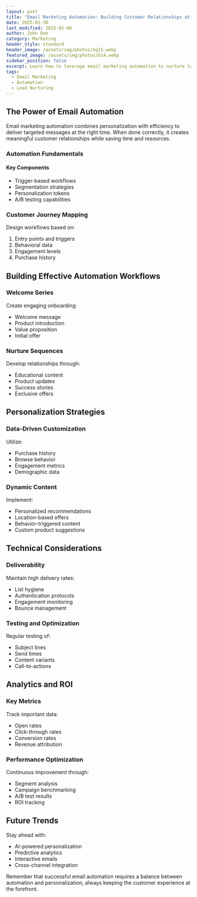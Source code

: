 ```yaml
---
layout: post
title: "Email Marketing Automation: Building Customer Relationships at Scale"
date: 2025-01-30
last_modified: 2025-03-09
author: John Doe
category: Marketing
header_style: standard
header_image: /assets/img/photos/bg15.webp
featured_image: /assets/img/photos/b14.webp
sidebar_position: false
excerpt: Learn how to leverage email marketing automation to nurture leads, build lasting customer relationships, and scale engagement.
tags:
  - Email Marketing
  - Automation
  - Lead Nurturing
---
```



## The Power of Email Automation
Email marketing automation combines personalization with efficiency to deliver targeted messages at the right time. When done correctly, it creates meaningful customer relationships while saving time and resources.

### Automation Fundamentals

#### Key Components
- Trigger-based workflows
- Segmentation strategies
- Personalization tokens
- A/B testing capabilities

### Customer Journey Mapping
Design workflows based on:
1. Entry points and triggers
2. Behavioral data
3. Engagement levels
4. Purchase history

## Building Effective Automation Workflows

### Welcome Series
Create engaging onboarding:
- Welcome message
- Product introduction
- Value proposition
- Initial offer

### Nurture Sequences
Develop relationships through:
- Educational content
- Product updates
- Success stories
- Exclusive offers

## Personalization Strategies

### Data-Driven Customization
Utilize:
- Purchase history
- Browse behavior
- Engagement metrics
- Demographic data

### Dynamic Content
Implement:
- Personalized recommendations
- Location-based offers
- Behavior-triggered content
- Custom product suggestions

## Technical Considerations

### Deliverability
Maintain high delivery rates:
- List hygiene
- Authentication protocols
- Engagement monitoring
- Bounce management

### Testing and Optimization
Regular testing of:
- Subject lines
- Send times
- Content variants
- Call-to-actions

## Analytics and ROI

### Key Metrics
Track important data:
- Open rates
- Click-through rates
- Conversion rates
- Revenue attribution

### Performance Optimization
Continuous improvement through:
- Segment analysis
- Campaign benchmarking
- A/B test results
- ROI tracking

## Future Trends
Stay ahead with:
- AI-powered personalization
- Predictive analytics
- Interactive emails
- Cross-channel integration

Remember that successful email automation requires a balance between automation and personalization, always keeping the customer experience at the forefront.